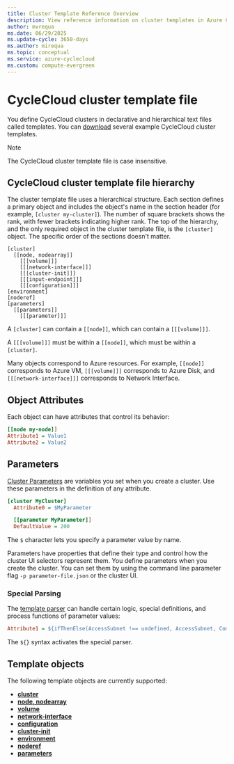```yaml
---
title: Cluster Template Reference Overview
description: View reference information on cluster templates in Azure CycleCloud. See cluster template file hierarchy, object attributes, parameters, and template objects.
author: mvrequa
ms.date: 06/29/2025
ms.update-cycle: 3650-days
ms.author: mirequa
ms.topic: conceptual
ms.service: azure-cyclecloud
ms.custom: compute-evergreen
---
```


# CycleCloud cluster template file

You define CycleCloud clusters in declarative and hierarchical text files called templates. You can [download](~/articles/cyclecloud/download-cluster-templates.md) several example CycleCloud cluster templates.

> [!NOTE]
> The CycleCloud cluster template file is case insensitive.

## CycleCloud cluster template file hierarchy

The cluster template file uses a hierarchical structure. Each section defines a primary object and includes the object's name in the section header (for example, `[cluster my-cluster]`). The number of square brackets shows the rank, with fewer brackets indicating higher rank. The top of the hierarchy, and the only required object in the cluster template file, is the `[cluster]` object. The specific order of the sections doesn't matter.

``` template
[cluster]
  [[node, nodearray]]
    [[[volume]]]
    [[[network-interface]]]
    [[[cluster-init]]]
    [[[input-endpoint]]]
    [[[configuration]]]
[environment]
[noderef]
[parameters]
  [[parameters]]
    [[[parameter]]]
```

A `[cluster]` can contain a `[[node]]`, which can contain a `[[[volume]]]`.

A `[[[volume]]]` must be within a `[[node]]`, which must be within a `[cluster]`.

Many objects correspond to Azure resources. For example, `[[node]]` corresponds to Azure VM, `[[[volume]]]` corresponds to Azure Disk, and `[[[network-interface]]]` corresponds to Network Interface.

## Object Attributes

Each object can have attributes that control its behavior:

``` ini
[[node my-node]]
Attribute1 = Value1
Attribute2 = Value2
```

## Parameters

[Cluster Parameters](./parameter-reference.md) are variables you set when you create a cluster. Use these parameters in the definition of any attribute.

``` ini
[cluster MyCluster]
  Attribute0 = $MyParameter

  [[parameter MyParameter]]
  DefaultValue = 200
```

The `$` character lets you specify a parameter value by name.

Parameters have properties that define their type and control how the cluster UI selectors represent them. You define parameters when you create the cluster. You can set them by using the command line parameter flag `-p parameter-file.json` or the cluster UI.

### Special Parsing

The [template parser](./special-parsing.md) can handle certain logic, special definitions, and process functions of parameter values:

``` ini
Attribute1 = ${ifThenElse(AccessSubnet !== undefined, AccessSubnet, ComputeSubnet)}
```

The `${}` syntax activates the special parser.

## Template objects

The following template objects are currently supported:

* [**cluster**](./cluster-reference.md)
* [**node, nodearray**](./node-nodearray-reference.md)
* [**volume**](./volume-reference.md)
* [**network-interface**](./network-interface-reference.md)
* [**configuration**](./configuration-reference.md)
* [**cluster-init**](./cluster-init-reference.md)
* [**environment**](./environment-reference.md)
* [**noderef**](./noderef-reference.md)
* [**parameters**](./parameter-reference.md)
